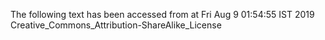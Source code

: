 The following text has been accessed from at Fri Aug 9 01:54:55 IST 2019
Creative_Commons_Attribution-ShareAlike_License
